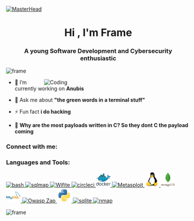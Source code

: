 [![MasterHead](https://camo.githubusercontent.com/ba9f3bd30647e352a3f5e1e45eb45c6ec7bad6155cd16aaedf4a426738da0ca5/68747470733a2f2f696e646f616e616c79746963612e636f6d2f7374617469632f696d616765732f62616e6e6572722e676966)](https://rishavchanda.io)
<h1 align="center">Hi , I'm Frame</h1>
<h3 align="center">A young Software Development and Cybersecurity enthusiastic</h3>

<p align="left"> <img src="https://komarev.com/ghpvc/?username=frame&label=Profile%20views&color=0e75b6&style=flat" alt="frame" /> </p>
<img align="right" alt="Coding" width="400" src="https://cdn.dribbble.com/users/330915/screenshots/3587000/10_coding_dribbble.gif">

- 🔭 I’m currently working on **Anubis**

- 💬 Ask me about **"the green words in a terminal stuff"**

- ⚡ Fun fact **i do hacking**

- 🌇 **Why are the most payloads written in C? So they dont C the payload coming**

<h3 align="left">Connect with me:</h3>
<p align="left">
</p>

<h3 align="left">Languages and Tools:</h3>
<p align="left"> <a href="https://www.gnu.org/software/bash/" target="_blank" rel="noreferrer"> <img src="https://www.vectorlogo.zone/logos/gnu_bash/gnu_bash-icon.svg" alt="bash" width="40" height="40"/> </a> <a href="https://sqlmap.org" target="_blank" rel="noreferrer"> <img src="https://www.kali.org/tools/sqlmap/images/sqlmap-logo.svg" alt="sqlmap" width="40" height="40"/>
 </a> <a href="https://github.com/kimocoder/wifite2" target="_blank" rel="noreferrer"> <img src="https://gitlab.com/uploads/-/system/project/avatar/11904401/kali-wifite.png" alt="Wifite" width="40" height="40"/> </a> <a href="https://circleci.com" target="_blank" rel="noreferrer"> <img src="https://www.vectorlogo.zone/logos/circleci/circleci-icon.svg" alt="circleci" width="40" height="40"/> </a> <a href="https://www.docker.com/" target="_blank" rel="noreferrer"> <img src="https://raw.githubusercontent.com/devicons/devicon/master/icons/docker/docker-original-wordmark.svg" alt="docker" width="40" height="40"/> </a> <a href="https://metasploit.com" target="_blank" rel="noreferrer"> <img src="https://ludovic-cyber-sec.web.app/static/d1a95d65ad0d03eeb52c7277b829cff6/b95f4/hero.png" alt="Metasploit" width="40" height="40"/> </a> <a href="https://www.linux.org/" target="_blank" rel="noreferrer"> <img src="https://raw.githubusercontent.com/devicons/devicon/master/icons/linux/linux-original.svg" alt="linux" width="40" height="40"/> </a> <a href="https://www.mongodb.com/" target="_blank" rel="noreferrer"> <img src="https://raw.githubusercontent.com/devicons/devicon/master/icons/mongodb/mongodb-original-wordmark.svg" alt="mongodb" width="40" height="40"/> </a> <a href="https://www.mysql.com/" target="_blank" rel="noreferrer"> <img src="https://raw.githubusercontent.com/devicons/devicon/master/icons/mysql/mysql-original-wordmark.svg" alt="mysql" width="40" height="40"/> </a> <a href="https://www.zaproxy.org" target="_blank" rel="noreferrer"> <img src="https://gitlab.com/uploads/-/system/project/avatar/11904434/kali-zaproxy.png" alt="Owasp Zap" width="40" height="40"/> </a> <a href="https://www.python.org" target="_blank" rel="noreferrer"> <img src="https://raw.githubusercontent.com/devicons/devicon/master/icons/python/python-original.svg" alt="python" width="40" height="40"/> </a> <a href="https://www.sqlite.org/" target="_blank" rel="noreferrer"> <img src="https://www.vectorlogo.zone/logos/sqlite/sqlite-icon.svg" alt="sqlite" width="40" height="40"/> </a> <a href="https://nmap.org" target="_blank" rel="noreferrer"> <img src="https://nmap.org/images/nmap-logo-256x256.png" alt="nmap" width="40" height="40"/> </a> </p>

<!--p><img align="left" src="https://github-readme-stats.vercel.app/api/top-langs?username=FrameRoot&show_icons=true&locale=en&layout=compact" alt="frame" /></p-->

<!--p>&nbsp;<img align="center" src="https://github-readme-stats.vercel.app/api?username=FrameRoot&show_icons=true&locale=en" alt="frame" /></p-->

<p><img align="center" src="https://github-readme-streak-stats.herokuapp.com/?user=FrameRoot&" alt="frame" /></p>
